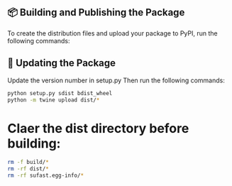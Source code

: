 ## 📦 Building and Publishing the Package

To create the distribution files and upload your package to PyPI, run the following commands:

## 📝 Updating the Package

Update the version number in setup.py
Then run the following commands:

```bash
python setup.py sdist bdist_wheel
python -m twine upload dist/*
```

# Claer the dist directory before building:

```bash
rm -f build/*
rm -rf dist/*
rm -rf sufast.egg-info/*
```